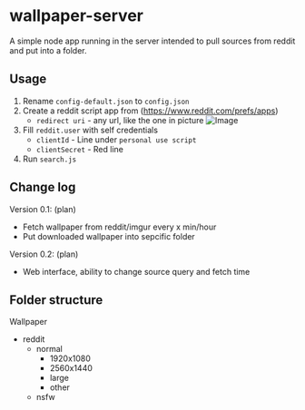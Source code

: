 # wallpaper-server
A simple node app running in the server intended to pull sources from reddit and put into a folder.

## Usage
1. Rename `config-default.json` to `config.json`
2. Create a reddit script app from (https://www.reddit.com/prefs/apps)
    * `redirect uri` - any url, like the one in picture
![Image](https://camo.githubusercontent.com/d53f92cd85d1279a239444acee25179e8e6d8bb5/687474703a2f2f692e696d6775722e636f6d2f65326b4f5231612e706e67)
3. Fill `reddit.user` with self credentials
    * `clientId` - Line under `personal use script`
    * `clientSecret` - Red line
4. Run `search.js`

## Change log
Version 0.1: (plan) 
* Fetch wallpaper from reddit/imgur every x min/hour
* Put downloaded wallpaper into sepcific folder

Version 0.2: (plan)
* Web interface, ability to change source query and fetch time

## Folder structure
Wallpaper
  * reddit
    * normal
      * 1920x1080
      * 2560x1440
      * large
      * other
    * nsfw

